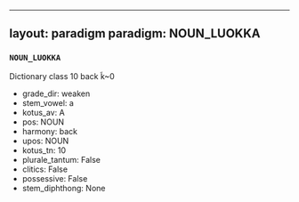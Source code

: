
---
layout: paradigm
paradigm: NOUN_LUOKKA
---
### ` NOUN_LUOKKA `

Dictionary class 10 back k̃~0
* grade_dir: weaken
* stem_vowel: a
* kotus_av: A
* pos: NOUN
* harmony: back
* upos: NOUN
* kotus_tn: 10
* plurale_tantum: False
* clitics: False
* possessive: False
* stem_diphthong: None
